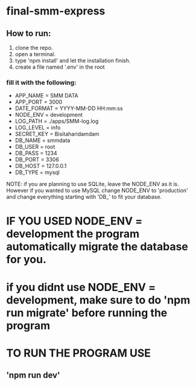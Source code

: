 # final-smm-express

## How to run:
1. clone the repo.
2. open a terminal.
3. type 'npm install' and let the installation finish.
4. create a file named '.env' in the root

### fill it with the following:

- APP_NAME = SMM DATA
- APP_PORT = 3000
- DATE_FORMAT = YYYY-MM-DD HH:mm:ss
- NODE_ENV = development
- LOG_PATH = ./apps/SMM-log.log
- LOG_LEVEL = info
- SECRET_KEY = Bisitaharidamdam
- DB_NAME = smmdata
- DB_USER = root
- DB_PASS = 1234
- DB_PORT = 3306
- DB_HOST = 127.0.0.1
- DB_TYPE = mysql

NOTE: if you are planning to use SQLite, leave the NODE_ENV as it is.
However if you wanted to use MySQL change NODE_ENV to 'production' and change everything starting with
'DB_' to fit your database.

# IF YOU USED NODE_ENV = development the program automatically migrate the database for you.

# if you didnt use NODE_ENV = development, make sure to do 'npm run migrate' before running the program


# TO RUN THE PROGRAM USE
## 'npm run dev'
